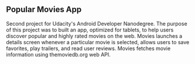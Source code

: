 ## Popular Movies App

Second project for Udacity's Android Developer Nanodegree. The purpose of this project was to built an app, optimized for tablets, to help users discover popular and highly rated movies on the web. Movies launches a details screen whenever a particular movie is selected, allows users to save favorites, play trailers, and read user reviews. Movies fetches movie information using themoviedb.org web API.